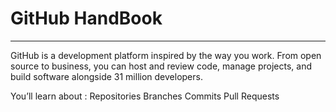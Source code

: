 # GitHub HandBook
_________________________________________________________________________________________________________________________________________

GitHub is a development platform inspired by the way you work. From open source to business, you can host and review code, manage projects, and build software alongside 31 million developers.

You’ll learn about :
Repositories
Branches
Commits
Pull Requests
